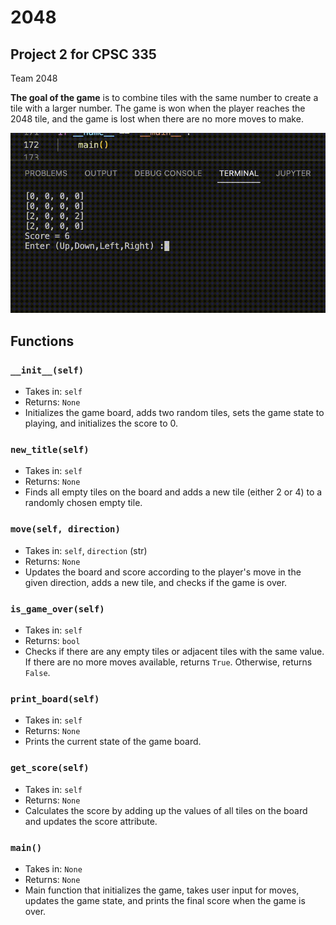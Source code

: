 # 2048

## Project 2 for CPSC 335

Team 2048

**The goal of the game** is to combine tiles with the same number to create a tile with a larger number. The game is won when the player reaches the 2048 tile, and the game is lost when there are no more moves to make.

![Gameplay](gameplay.gif)

## Functions

### `__init__(self)`
- Takes in: `self`
- Returns: `None`
- Initializes the game board, adds two random tiles, sets the game state to playing, and initializes the score to 0.

### `new_title(self)`
- Takes in: `self`
- Returns: `None`
- Finds all empty tiles on the board and adds a new tile (either 2 or 4) to a randomly chosen empty tile.

### `move(self, direction)`
- Takes in: `self`, `direction` (str)
- Returns: `None`
- Updates the board and score according to the player's move in the given direction, adds a new tile, and checks if the game is over.

### `is_game_over(self)`
- Takes in: `self`
- Returns: `bool`
- Checks if there are any empty tiles or adjacent tiles with the same value. If there are no more moves available, returns `True`. Otherwise, returns `False`.

### `print_board(self)`
- Takes in: `self`
- Returns: `None`
- Prints the current state of the game board.

### `get_score(self)`
- Takes in: `self`
- Returns: `None`
- Calculates the score by adding up the values of all tiles on the board and updates the score attribute.

### `main()`
- Takes in: `None`
- Returns: `None`
- Main function that initializes the game, takes user input for moves, updates the game state, and prints the final score when the game is over.

